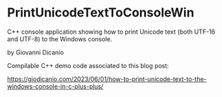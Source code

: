 # PrintUnicodeTextToConsoleWin
C++ console application showing how to print Unicode text (both UTF-16 and UTF-8) to the Windows console.

by Giovanni Dicanio

Compilable C++ demo code associated to this blog post:

https://giodicanio.com/2023/06/01/how-to-print-unicode-text-to-the-windows-console-in-c-plus-plus/
